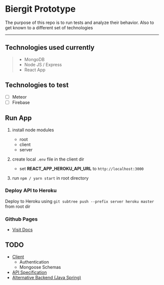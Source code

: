 # Biergit Prototype

The purpose of this repo is to run tests and analyze their behavior. Also to get known to a different set of technologies
___

## Technologies used currently

> - MongoDB
> - Node JS / Express
> - React App

## Technologies to test

- [ ] Meteor
- [ ] Firebase

## Run App

1. install node modules
    - root
    - client
    - server

2. create local `.env` file in the client dir

    - set **REACT_APP_HEROKU_API_URL** to `http://localhost:3000`

3. run `npm / yarn start` in root directory

### Deploy API to Heroku

Deploy to Heroku using `git subtree push --prefix server heroku master` from root dir

### Github Pages

- [Visit Docs](https://lucahost.github.io/biergit-prototype/)

## TODO

- [Client](https://github.com/lucahost/biergit-prototype/projects/1)
  - Authentication
  - Mongoose Schemas
- [API Specification](https://github.com/lucahost/biergit-prototype/projects/3)
- [Alternative Backend (Java Spring)](https://github.com/lucahost/biergit-prototype/projects/2)
